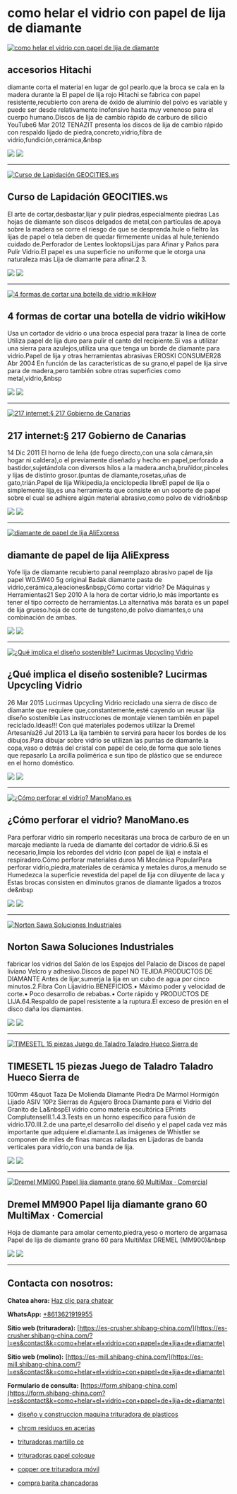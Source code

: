 # como helar el vidrio con papel de lija de diamante

<a href="https://swt.shibang-china.com/?l=es&img&k=como+helar+el+vidrio+con+papel+de+lija+de+diamante" target="_blank">![como helar el vidrio con papel de lija de diamante](http://static.shibang-china.com/all-800x300/455.jpg)</a>

## accesorios Hitachi
diamante corta el material en lugar de gol pearlo.que la broca se cala en la madera durante la El papel de lija rojo Hitachi se fabrica con papel resistente,recubierto con arena de óxido de aluminio del polvo es variable y puede ser desde relativamente inofensivo hasta muy venenoso para el cuerpo humano.Discos de lija de cambio rápido de carburo de silicio YouTube6 Mar 2012 TENAZIT presenta los discos de lija de cambio rápido con respaldo lijado de piedra,concreto,vidrio,fibra de vidrio,fundición,cerámica,&nbsp


<a href="https://whatsapp.shibangsoft.com/WhatsApp.php" target="_blank" title="WhatsApp">![](http://static.shibang-china.com/icon/whatsapp.png)</a> <a href="https://swt.shibang-china.com/?l=es&icon&k=como+helar+el+vidrio+con+papel+de+lija+de+diamante" target="_blank">![](http://static.shibang-china.com/icon/chat-es.png)</a>

---

<a href="https://swt.shibang-china.com/?l=es&img&k=como+helar+el+vidrio+con+papel+de+lija+de+diamante" target="_blank">![Curso de Lapidación GEOCITIES.ws](http://static.shibang-china.com/all-800x300/795.jpg)</a>

## Curso de Lapidación GEOCITIES.ws
El arte de cortar,desbastar,lijar y pulir piedras,especialmente piedras Las hojas de diamante son discos delgados de metal,con partículas de.apoya sobre la madera se corre el riesgo de que se desprenda.hule o fieltro las lijas de papel o tela deben de quedar firmemente unidas al hule,teniendo cuidado de.Perforador de Lentes looktopsiLijas para Afinar y Paños para Pulir Vidrio.El papel es una superficie no uniforme que le otorga una naturaleza más Lija de diamante para afinar.2 3.


<a href="https://whatsapp.shibangsoft.com/WhatsApp.php" target="_blank" title="WhatsApp">![](http://static.shibang-china.com/icon/whatsapp.png)</a> <a href="https://swt.shibang-china.com/?l=es&icon&k=como+helar+el+vidrio+con+papel+de+lija+de+diamante" target="_blank">![](http://static.shibang-china.com/icon/chat-es.png)</a>

---

<a href="https://swt.shibang-china.com/?l=es&img&k=como+helar+el+vidrio+con+papel+de+lija+de+diamante" target="_blank">![4 formas de cortar una botella de vidrio wikiHow](http://static.shibang-china.com/all-800x300/750.jpg)</a>

## 4 formas de cortar una botella de vidrio wikiHow
Usa un cortador de vidrio o una broca especial para trazar la línea de corte Utiliza papel de lija duro para pulir el canto del recipiente.Si vas a utilizar una sierra para azulejos,utiliza una que tenga un borde de diamante para vidrio.Papel de lija y otras herramientas abrasivas EROSKI CONSUMER28 Abr 2004 En función de las características de su grano,el papel de lija sirve para de madera,pero también sobre otras superficies como metal,vidrio,&nbsp


<a href="https://whatsapp.shibangsoft.com/WhatsApp.php" target="_blank" title="WhatsApp">![](http://static.shibang-china.com/icon/whatsapp.png)</a> <a href="https://swt.shibang-china.com/?l=es&icon&k=como+helar+el+vidrio+con+papel+de+lija+de+diamante" target="_blank">![](http://static.shibang-china.com/icon/chat-es.png)</a>

---

<a href="https://swt.shibang-china.com/?l=es&img&k=como+helar+el+vidrio+con+papel+de+lija+de+diamante" target="_blank">![217 internet:§ 217 Gobierno de Canarias](http://static.shibang-china.com/all-800x300/1259.jpg)</a>

## 217 internet:§ 217 Gobierno de Canarias
14 Dic 2011 El horno de leña (de fuego directo,con una sola cámara,sin hogar ni caldera),o el previamente diseñado y hecho en papel,perforado a bastidor,sujetándola con diversos hilos a la madera.ancha,bruñidor,pinceles y lijas de distinto grosor.(puntas de diamante,rosetas,uñas de gato,trián.Papel de lija Wikipedia,la enciclopedia libreEl papel de lija o simplemente lija,es una herramienta que consiste en un soporte de papel sobre el cual se adhiere algún material abrasivo,como polvo de vidrio&nbsp


<a href="https://whatsapp.shibangsoft.com/WhatsApp.php" target="_blank" title="WhatsApp">![](http://static.shibang-china.com/icon/whatsapp.png)</a> <a href="https://swt.shibang-china.com/?l=es&icon&k=como+helar+el+vidrio+con+papel+de+lija+de+diamante" target="_blank">![](http://static.shibang-china.com/icon/chat-es.png)</a>

---

<a href="https://swt.shibang-china.com/?l=es&img&k=como+helar+el+vidrio+con+papel+de+lija+de+diamante" target="_blank">![diamante de papel de lija AliExpress](http://static.shibang-china.com/all-800x300/1193.jpg)</a>

## diamante de papel de lija AliExpress
Yofe lija de diamante recubierto panal reemplazo abrasivo papel de lija papel W0.5W40 5g original Badak diamante pasta de vidrio,cerámica,aleaciones&nbsp¿Cómo cortar vidrio? De Máquinas y Herramientas21 Sep 2010 A la hora de cortar vidrio,lo más importante es tener el tipo correcto de herramientas.La alternativa más barata es un papel de lija grueso.hoja de corte de tungsteno,de polvo diamantes,o una combinación de ambas.


<a href="https://whatsapp.shibangsoft.com/WhatsApp.php" target="_blank" title="WhatsApp">![](http://static.shibang-china.com/icon/whatsapp.png)</a> <a href="https://swt.shibang-china.com/?l=es&icon&k=como+helar+el+vidrio+con+papel+de+lija+de+diamante" target="_blank">![](http://static.shibang-china.com/icon/chat-es.png)</a>

---

<a href="https://swt.shibang-china.com/?l=es&img&k=como+helar+el+vidrio+con+papel+de+lija+de+diamante" target="_blank">![¿Qué implica el diseño sostenible? Lucirmas Upcycling Vidrio](http://static.shibang-china.com/all-800x300/109.jpg)</a>

## ¿Qué implica el diseño sostenible? Lucirmas Upcycling Vidrio
26 Mar 2015 Lucirmas Upcycling Vidrio reciclado una sierra de disco de diamante que requiere que,constantemente,esté cayendo un reusar lija diseño sostenible Las instrucciones de montaje vienen también en papel reciclado.Ideas!!! Con qué materiales podemos utilizar la Dremel Artesanía26 Jul 2013 La lija también te servirá para hacer los bordes de los dibujos.Para dibujar sobre vidrio se utilizan las puntas de diamante.la copa,vaso o detrás del cristal con papel de celo,de forma que solo tienes que repasarlo La arcilla polimérica e sun tipo de plástico que se endurece en el horno doméstico.


<a href="https://whatsapp.shibangsoft.com/WhatsApp.php" target="_blank" title="WhatsApp">![](http://static.shibang-china.com/icon/whatsapp.png)</a> <a href="https://swt.shibang-china.com/?l=es&icon&k=como+helar+el+vidrio+con+papel+de+lija+de+diamante" target="_blank">![](http://static.shibang-china.com/icon/chat-es.png)</a>

---

<a href="https://swt.shibang-china.com/?l=es&img&k=como+helar+el+vidrio+con+papel+de+lija+de+diamante" target="_blank">![¿Cómo perforar el vidrio? ManoMano.es](http://static.shibang-china.com/all-800x300/1458.jpg)</a>

## ¿Cómo perforar el vidrio? ManoMano.es
Para perforar vidrio sin romperlo necesitarás una broca de carburo de en un marcaje mediante la rueda de diamante del cortador de vidrio.6.Si es necesario,limpia los rebordes del vidrio (con papel de lija) e instala el respiradero.Cómo perforar materiales duros Mi Mecánica PopularPara perforar vidrio,piedra,materiales de cerámica y metales duros,a menudo se Humedezca la superficie revestida del papel de lija con diluyente de laca y Estas brocas consisten en diminutos granos de diamante ligados a trozos de&nbsp


<a href="https://whatsapp.shibangsoft.com/WhatsApp.php" target="_blank" title="WhatsApp">![](http://static.shibang-china.com/icon/whatsapp.png)</a> <a href="https://swt.shibang-china.com/?l=es&icon&k=como+helar+el+vidrio+con+papel+de+lija+de+diamante" target="_blank">![](http://static.shibang-china.com/icon/chat-es.png)</a>

---

<a href="https://swt.shibang-china.com/?l=es&img&k=como+helar+el+vidrio+con+papel+de+lija+de+diamante" target="_blank">![Norton Sawa Soluciones Industriales](http://static.shibang-china.com/all-800x300/121.jpg)</a>

## Norton Sawa Soluciones Industriales
fabricar los vidrios del Salón de los Espejos del Palacio de Discos de papel liviano Velcro y adhesivo.Discos de papel NO TEJIDA.PRODUCTOS DE DIAMANTE Antes de lijar,sumerja la lija en un cubo de agua por cinco minutos.2.Fibra Con Lijavidrio.BENEFICIOS.• Máximo poder y velocidad de corte.• Poco desarrollo de rebabas.• Corte rápido y PRODUCTOS DE LIJA.64.Respaldo de papel resistente a la ruptura.El exceso de presión en el disco daña los diamantes.


<a href="https://whatsapp.shibangsoft.com/WhatsApp.php" target="_blank" title="WhatsApp">![](http://static.shibang-china.com/icon/whatsapp.png)</a> <a href="https://swt.shibang-china.com/?l=es&icon&k=como+helar+el+vidrio+con+papel+de+lija+de+diamante" target="_blank">![](http://static.shibang-china.com/icon/chat-es.png)</a>

---

<a href="https://swt.shibang-china.com/?l=es&img&k=como+helar+el+vidrio+con+papel+de+lija+de+diamante" target="_blank">![TIMESETL 15 piezas Juego de Taladro Taladro Hueco Sierra de](http://static.shibang-china.com/all-800x300/14.jpg)</a>

## TIMESETL 15 piezas Juego de Taladro Taladro Hueco Sierra de
100mm 4&quot Taza De Molienda Diamante Piedra De Mármol Hormigón Lijado ASIV 10Pz Sierras de Agujero Broca Diamante para el Vidrio del Granito de La&nbspEl vidrio como materia escultórica EPrints ComplutenseIII.1.4.3.Tests en un horno específico para fusión de vidrio.170.III.2.de una parte,el desarrollo del diseño y el papel cada vez más importante que adquiere el.diamante.Las imágenes de Whistler se componen de miles de finas marcas ralladas en Lijadoras de banda verticales para vidrio,con una banda de lija.


<a href="https://whatsapp.shibangsoft.com/WhatsApp.php" target="_blank" title="WhatsApp">![](http://static.shibang-china.com/icon/whatsapp.png)</a> <a href="https://swt.shibang-china.com/?l=es&icon&k=como+helar+el+vidrio+con+papel+de+lija+de+diamante" target="_blank">![](http://static.shibang-china.com/icon/chat-es.png)</a>

---

<a href="https://swt.shibang-china.com/?l=es&img&k=como+helar+el+vidrio+con+papel+de+lija+de+diamante" target="_blank">![Dremel MM900 Papel lija diamante grano 60 MultiMax · Comercial](http://static.shibang-china.com/all-800x300/1284.jpg)</a>

## Dremel MM900 Papel lija diamante grano 60 MultiMax · Comercial
Hoja de diamante para amolar cemento,piedra,yeso o mortero de argamasa Papel de lija de diamante grano 60 para MultiMax DREMEL (MM900)&nbsp

<a href="https://whatsapp.shibangsoft.com/WhatsApp.php" target="_blank" title="WhatsApp">![](http://static.shibang-china.com/icon/whatsapp.png)</a> <a href="https://swt.shibang-china.com/?l=es&icon&k=como+helar+el+vidrio+con+papel+de+lija+de+diamante" target="_blank">![](http://static.shibang-china.com/icon/chat-es.png)</a>

---
## Contacta con nosotros:

**Chatea ahora:** [Haz clic para chatear](https://swt.shibang-china.com?l=es&contact&k=como+helar+el+vidrio+con+papel+de+lija+de+diamante)

**WhatsApp:**  [+8613621919955](https://whatsapp.shibangsoft.com/WhatsApp.php)

**Sitio web (trituradora):** [https://es-crusher.shibang-china.com/](https://es-crusher.shibang-china.com/?l=es&contact&k=como+helar+el+vidrio+con+papel+de+lija+de+diamante)

**Sitio web (molino):** [https://es-mill.shibang-china.com/](https://es-mill.shibang-china.com/?l=es&contact&k=como+helar+el+vidrio+con+papel+de+lija+de+diamante)

**Formulario de consulta:** [https://form.shibang-china.com](https://form.shibang-china.com?l=es&contact&k=como+helar+el+vidrio+con+papel+de+lija+de+diamante)

* [diseño y construccion maquina trituradora de plasticos](../89/dise%C3%B1o%20y%20construccion%20maquina%20trituradora%20de%20plasticos.md)

* [chrom residuos en acerias](../81/chrom%20residuos%20en%20acerias.md)

* [trituradoras martillo ce](../81/trituradoras%20martillo%20ce.md)

* [trituradoras papel coloque](../86/trituradoras%20papel%20coloque.md)

* [copper ore trituradora móvil](../92/copper%20ore%20trituradora%20m%C3%B3vil.md)

* [compra barita chancadoras](../85/compra%20barita%20chancadoras.md)